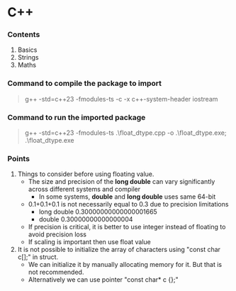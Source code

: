 # C++
### Contents
1. Basics
2. Strings
3. Maths

### Command to compile the package to import
> g++ -std=c++23 -fmodules-ts -c -x c++-system-header iostream

### Command to run the imported package
> g++ -std=c++23 -fmodules-ts  .\float_dtype.cpp -o .\float_dtype.exe; .\float_dtype.exe


### Points
1. Things to consider before using floating value. 
    - The size and precision of the **long double** can vary significantly across different systems and compiler
        - In some systems, **double** and **long double** uses same 64-bit
    - 0.1+0.1+0.1 is not necessarily equal to 0.3 due to precision limitations
        - long double 0.30000000000000001665
        - double 0.30000000000000004
    - If precision is critical, it is better to use integer instead of floating to avoid precision loss
    - If scaling is important then use float value
2. It is not possible to initialize the array of characters using "const char c[];" in struct.
    - We can initialize it by manually allocating memory for it. But that is not recommended.
    - Alternatively we can use pointer "const char* c {};"